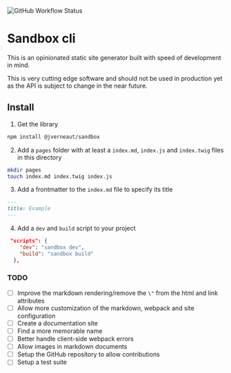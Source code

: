 ![GitHub Workflow Status](https://img.shields.io/github/workflow/status/jverneaut/sandbox-cli/Publish)

# Sandbox cli

This is an opinionated static site generator built with speed of development in mind.

This is very cutting edge software and should not be used in production yet as the API is subject to change in the near future.

## Install

1. Get the library

```sh
npm install @jverneaut/sandbox
```

2. Add a `pages` folder with at least a `index.md`, `index.js` and `index.twig` files in this directory

```sh
mkdir pages
touch index.md index.twig index.js
```

3. Add a frontmatter to the `index.md` file to specify its title

```md
---
title: Example
---
```

4. Add a `dev` and `build` script to your project

```json
 "scripts": {
    "dev": "sandbox dev",
    "build": "sandbox build"
  },
```

### TODO

- [ ] Improve the markdown rendering/remove the `\"` from the html and link attributes
- [ ] Allow more customization of the markdown, webpack and site configuration
- [ ] Create a documentation site
- [ ] Find a more memorable name
- [ ] Better handle client-side webpack errors
- [ ] Allow images in markdown documents
- [ ] Setup the GitHub repository to allow contributions
- [ ] Setup a test suite
